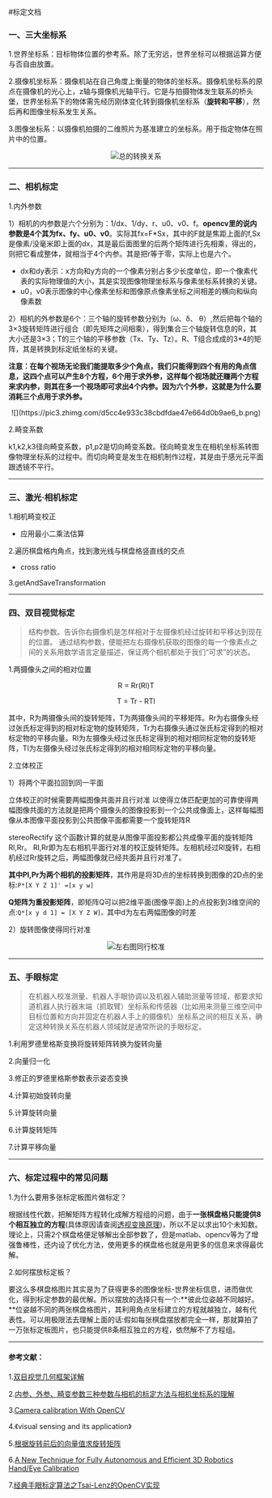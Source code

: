 #标定文档
### 一、三大坐标系 ###

1.世界坐标系：目标物体位置的参考系。除了无穷远，世界坐标可以根据运算方便与否自由放置。

2.摄像机坐标系：摄像机站在自己角度上衡量的物体的坐标系。摄像机坐标系的原点在摄像机的光心上，z轴与摄像机光轴平行。它是与拍摄物体发生联系的桥头堡，世界坐标系下的物体需先经历刚体变化转到摄像机坐标系（**旋转和平移**），然后再和图像坐标系发生关系。

3.图像坐标系：以摄像机拍摄的二维照片为基准建立的坐标系。用于指定物体在照片中的位置。

<center>

![总的转换关系](http://img.blog.csdn.net/20160509220120773?watermark/2/text/aHR0cDovL2Jsb2cuY3Nkbi5uZXQv/font/5a6L5L2T/fontsize/400/fill/I0JBQkFCMA==/dissolve/70/gravity/Center)

</center>

----------


### 二、相机标定 ###
1.内外参数

1）相机的内参数是六个分别为：1/dx、1/dy、r、u0、v0、f。**opencv里的说内参数是4个其为fx、fy、u0、v0**。实际其fx=F*Sx，其中的F就是焦距上面的f,Sx是像素/没毫米即上面的dx，其是最后面图里的后两个矩阵进行先相乘，得出的，则把它看成整体，就相当于4个内参。其是把r等于零，实际上也是六个。

- dx和dy表示：x方向和y方向的一个像素分别占多少长度单位，即一个像素代表的实际物理值的大小，其是实现图像物理坐标系与像素坐标系转换的关键。
- u0，v0表示图像的中心像素坐标和图像原点像素坐标之间相差的横向和纵向像素数

2）相机的外参数是6个：三个轴的旋转参数分别为（ω、δ、 θ）,然后把每个轴的3×3旋转矩阵进行组合（即先矩阵之间相乘），得到集合三个轴旋转信息的R，其大小还是3×3；T的三个轴的平移参数（Tx、Ty、Tz）。R、T组合成成的3*4的矩阵，其是转换到标定纸坐标的关键。

**注意：在每个视场无论我们能提取多少个角点，我们只能得到四个有用的角点信息，这四个点可以产生8个方程，6个用于求外参，这样每个视场就还赚两个方程来求内参，则其在多一个视场即可求出4个内参。因为六个外参，这就是为什么要消耗三个点用于求外参。**

<center>
![](https://pic3.zhimg.com/d5cc4e933c38cbdfdae47e664d0b9ae6_b.png)
</center>

2.畸变系数

k1,k2,k3径向畸变系数，p1,p2是切向畸变系数。径向畸变发生在相机坐标系转图像物理坐标系的过程中。而切向畸变是发生在相机制作过程，其是由于感光元平面跟透镜不平行。

----------
### 三、激光·相机标定 ###

1.相机畸变校正

- 应用最小二乘法估算

2.遍历棋盘格内角点，找到激光线与棋盘格竖直线的交点

- cross ratio 

3.getAndSaveTransformation

----------
### 四、双目视觉标定 ###

> 结构参数。告诉你右摄像机是怎样相对于左摄像机经过旋转和平移达到现在的位置。
通过结构参数，便能把左右摄像机获取的图像的每一个像素点之间的关系用数学语言定量描述，保证两个相机都处于我们“可求”的状态。

1.两摄像头之间的相对位置

<center>

R = Rr(Rl)T

T = Tr - RTl

</center>

其中，R为两摄像头间的旋转矩阵，T为两摄像头间的平移矩阵。Rr为右摄像头经过张氏标定得到的相对标定物的旋转矩阵，Tr为右摄像头通过张氏标定得到的相对标定物的平移向量。Rl为左摄像头经过张氏标定得到的相对相同标定物的旋转矩阵，Tl为左摄像头经过张氏标定得到的相对相同标定物的平移向量。

2.立体校正

1）将两个平面拉回到同一平面

立体校正的时候需要两幅图像共面并且行对准 以使得立体匹配更加的可靠使得两幅图像共面的方法就是把两个摄像头的图像投影到一个公共成像面上，这样每幅图像从本图像平面投影到公共图像平面都需要一个旋转矩阵R

stereoRectify 这个函数计算的就是从图像平面投影都公共成像平面的旋转矩阵Rl,Rr。 Rl,Rr即为左右相机平面行对准的校正旋转矩阵。左相机经过Rl旋转，右相机经过Rr旋转之后，两幅图像就已经共面并且行对准了。

**其中Pl,Pr为两个相机的投影矩阵**，其作用是将3D点的坐标转换到图像的2D点的坐标:`P*[X Y Z 1]' =[x y w]`

**Q矩阵为重投影矩阵**，即矩阵Q可以把2维平面(图像平面)上的点投影到3维空间的点:`Q*[x y d 1] = [X Y Z W]。`其中d为左右两幅图像的时差


2）旋转图像使得同行对准

<center>

![左右图同行校准](http://img.blog.csdn.net/20141103102553436?watermark/2/text/aHR0cDovL2Jsb2cuY3Nkbi5uZXQvb250aGV3YXlzdWNjZXNz/font/5a6L5L2T/fontsize/400/fill/I0JBQkFCMA==/dissolve/70/gravity/Center)

</center>

----------
### 五、手眼标定 ###
> 在机器人校准测量、机器人手眼协调以及机器人辅助测量等领域，都要求知道机器人执行器末端（抓取臂）坐标系和传感器（比如用来测量三维空间中目标位置和方向并固定在机器人手上的摄像机）坐标系之间的相互关系，确定这种转换关系在机器人领域就是通常所说的手眼标定。

1.利用罗德里格斯变换将旋转矩阵转换为旋转向量

2.向量归一化

3.修正的罗德里格斯参数表示姿态变换

4.计算初始旋转向量

5.计算旋转向量

6.计算旋转矩阵

7.计算平移向量

----------
### 六、标定过程中的常见问题 ###
1.为什么要用多张标定板图片做标定？

根据线性代数，把解矩阵方程转化成解方程组的问题，由于**一张棋盘格只能提供8个相互独立的方程**(具体原因请查阅[透视变换原理](http://blog.csdn.net/goncely/article/details/5397729))，所以不足以求出10个未知数。理论上，只需2个棋盘格便足够解出全部参数了，但是matlab、opencv等为了增强鲁棒性，还内设了优化方法，使用更多的棋盘格也就是用更多的信息来求得最优解。

2.如何摆放标定板？

要这么多棋盘格图片其实是为了获得更多的图像坐标-世界坐标信息，进而做优化，得到标定参数的最优解。所以摆放的选择只有一个:**彼此位姿越不同越好。**位姿越不同的两张棋盘格图片，其利用角点坐标建立的方程就越独立，越有代表性。可以用极限法去理解上面的话:假如每张棋盘摆放都完全一样，那就算拍了一万张标定板图片，也只能提供8条相互独立的方程，依然解不了方程组。


----------

#### 参考文献： ####
1.[双目视觉几何框架详解](http://www.cnblogs.com/dverdon/p/5609124.html)

2.[内参、外参、畸变参数三种参数与相机的标定方法与相机坐标系的理解](http://blog.csdn.net/yangdashi888/article/details/51356385)

3.[Camera calibration With OpenCV](http://www.opencv.org.cn/opencvdoc/2.3.2/html/doc/tutorials/calib3d/camera_calibration/camera_calibration.html#cameracalibrationopencv)

4.《visual sensing and its application》

5.[根据旋转前后的向量值求旋转矩阵 ](http://www.cnblogs.com/xpvincent/archive/2013/02/15/2912836.html)

6.[A New Technique for Fully Autonomous and Efficient 3D Robotics Hand/Eye Calibration](http://ieeexplore.ieee.org/xpl/articleDetails.jsp?arnumber=34770&newsearch=true&queryText=A%20New%20Technique%20for%20Fully%20Autonomous%20and%20Efficient%203D%20Robotics%20Hand/Eye%20Calibration)

7.[经典手眼标定算法之Tsai-Lenz的OpenCV实现](http://blog.csdn.net/yunlinwang/article/details/51871520)